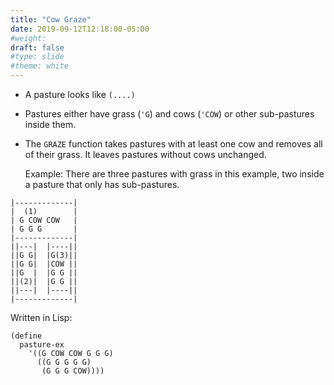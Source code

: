 ```yaml
---
title: "Cow Graze"
date: 2019-09-12T12:18:00-05:00
#weight: 
draft: false
#type: slide
#theme: white
---
```


* A pasture looks like `(....)`
* Pastures either have grass (`'G`) and cows (`'COW`) or other
  sub-pastures inside them.
* The `GRAZE` function takes pastures with at least one cow and
  removes all of their grass. It leaves pastures without cows unchanged.

  Example: There are three pastures with grass in this example, two
  inside a pasture that only has sub-pastures.

```
|-------------|
|  (1)        |
| G COW COW   |
| G G G       |
|-------------|
||---|  |----||
||G G|  |G(3)||
||G G|  |COW ||
||G  |  |G G ||
||(2)|  |G G ||
||---|  |----||
|-------------|
```

   Written in Lisp:

```
(define 
  pasture-ex
    '((G COW COW G G G)
      ((G G G G G)
       (G G G COW))))
```



